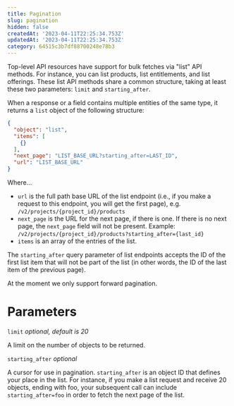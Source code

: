 ```yaml
---
title: Pagination
slug: pagination
hidden: false
createdAt: '2023-04-11T22:25:34.753Z'
updatedAt: '2023-04-11T22:25:34.753Z'
category: 64515c3b7df88700248e78b3
---
```

Top-level API resources have support for bulk fetches via "list" API methods. For instance, you can list products, list entitlements, and list offerings. These list API methods share a common structure, taking at least these two parameters: `limit` and `starting_after`.

When a response or a field contains multiple entities of the same type, it returns a `list` object of the following structure:

```json JSON
{
  "object": "list",
  "items": [
    {}
  ],
  "next_page": "LIST_BASE_URL?starting_after=LAST_ID",
  "url": "LIST_BASE_URL"
}
```



Where…

- `url` is the full path base URL of the list endpoint (i.e., if you make a request to this endpoint, you will get the first page), e.g. `/v2/projects/{project_id}/products`
- `next_page` is the URL for the next page, if there is one. If there is no next page, the `next_page` field will not be present. Example: `/v2/projects/{project_id}/products?starting_after={last_id}`
- `items` is an array of the entries of the list.

The `starting_after` query parameter of list endpoints accepts the ID of the first list item that will not be part of the list (in other words, the ID of the last item of the previous page).

At the moment we only support forward pagination.

# Parameters

`limit` _optional, default is 20_

A limit on the number of objects to be returned.

`starting_after` _optional_

A cursor for use in pagination. `starting_after` is an object ID that defines your place in the list. For instance, if you make a list request and receive 20 objects, ending with foo, your subsequent call can include `starting_after=foo` in order to fetch the next page of the list.